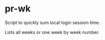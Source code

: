 # pr-wk
Script to quickly sum local login session time.

Lists all weeks or one week by week number.
